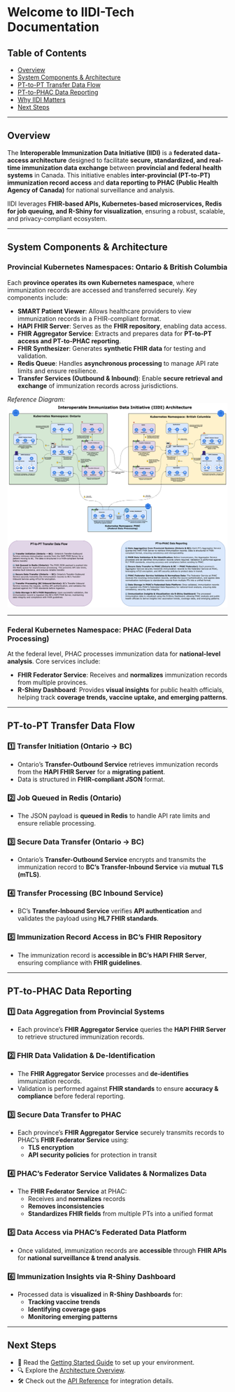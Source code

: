 # Welcome to IIDI-Tech Documentation

## Table of Contents

- [Overview](#overview)
- [System Components & Architecture](#system-components--architecture)
- [PT-to-PT Transfer Data Flow](#-pt-to-pt-transfer-data-flow)
- [PT-to-PHAC Data Reporting](#-pt-to-phac-data-reporting)
- [Why IIDI Matters](#why-iidi-matters)
- [Next Steps](#next-steps)

---

## Overview

The **Interoperable Immunization Data Initiative (IIDI)** is a **federated data-access architecture** designed to facilitate **secure, standardized, and real-time immunization data exchange** between **provincial and federal health systems** in Canada. This initiative enables **inter-provincial (PT-to-PT) immunization record access** and **data reporting to PHAC (Public Health Agency of Canada)** for national surveillance and analysis.

IIDI leverages **FHIR-based APIs, Kubernetes-based microservices, Redis for job queuing, and R-Shiny for visualization**, ensuring a robust, scalable, and privacy-compliant ecosystem.

---

## **System Components & Architecture**

### **Provincial Kubernetes Namespaces: Ontario & British Columbia**

Each **province operates its own Kubernetes namespace**, where immunization records are accessed and transferred securely. Key components include:

- **SMART Patient Viewer**: Allows healthcare providers to view immunization records in a FHIR-compliant format.
- **HAPI FHIR Server**: Serves as the **FHIR repository**, enabling data access.
- **FHIR Aggregator Service**: Extracts and prepares data for **PT-to-PT access and PT-to-PHAC reporting**.
- **FHIR Synthesizer**: Generates **synthetic FHIR data** for testing and validation.
- **Redis Queue**: Handles **asynchronous processing** to manage API rate limits and ensure resilience.
- **Transfer Services (Outbound & Inbound)**: Enable **secure retrieval and exchange** of immunization records across jurisdictions.

_Reference Diagram:_
![IIDI Architecture](architecture/IIDI-Architecture-Diagram.png)

---

### **Federal Kubernetes Namespace: PHAC (Federal Data Processing)**

At the federal level, PHAC processes immunization data for **national-level analysis**. Core services include:

- **FHIR Federator Service**: Receives and **normalizes** immunization records from multiple provinces.
- **R-Shiny Dashboard**: Provides **visual insights** for public health officials, helping track **coverage trends, vaccine uptake, and emerging patterns**.

---

## **PT-to-PT Transfer Data Flow**

### **1️⃣ Transfer Initiation (Ontario → BC)**

- Ontario’s **Transfer-Outbound Service** retrieves immunization records from the **HAPI FHIR Server** for a **migrating patient**.
- Data is structured in **FHIR-compliant JSON** format.

### **2️⃣ Job Queued in Redis (Ontario)**

- The JSON payload is **queued in Redis** to handle API rate limits and ensure reliable processing.

### **3️⃣ Secure Data Transfer (Ontario → BC)**

- Ontario’s **Transfer-Outbound Service** encrypts and transmits the immunization record to **BC’s Transfer-Inbound Service** via **mutual TLS (mTLS)**.

### **4️⃣ Transfer Processing (BC Inbound Service)**

- BC’s **Transfer-Inbound Service** verifies **API authentication** and validates the payload using **HL7 FHIR standards**.

### **5️⃣ Immunization Record Access in BC’s FHIR Repository**

- The immunization record is **accessible in BC’s HAPI FHIR Server**, ensuring compliance with **FHIR guidelines**.

---

## **PT-to-PHAC Data Reporting**

### **1️⃣ Data Aggregation from Provincial Systems**

- Each province’s **FHIR Aggregator Service** queries the **HAPI FHIR Server** to retrieve structured immunization records.

### **2️⃣ FHIR Data Validation & De-Identification**

- The **FHIR Aggregator Service** processes and **de-identifies** immunization records.
- Validation is performed against **FHIR standards** to ensure **accuracy & compliance** before federal reporting.

### **3️⃣ Secure Data Transfer to PHAC**

- Each province’s **FHIR Aggregator Service** securely transmits records to PHAC’s **FHIR Federator Service** using:
  - **TLS encryption**
  - **API security policies** for protection in transit

### **4️⃣ PHAC’s Federator Service Validates & Normalizes Data**

- The **FHIR Federator Service** at PHAC:
  - Receives and **normalizes** records
  - **Removes inconsistencies**
  - **Standardizes FHIR fields** from multiple PTs into a unified format

### **5️⃣ Data Access via PHAC’s Federated Data Platform**

- Once validated, immunization records are **accessible** through **FHIR APIs** for **national surveillance & trend analysis**.

### **6️⃣ Immunization Insights via R-Shiny Dashboard**

- Processed data is **visualized** in **R-Shiny Dashboards** for:
  - **Tracking vaccine trends**
  - **Identifying coverage gaps**
  - **Monitoring emerging patterns**

---

## **Next Steps**

- 📄 Read the [Getting Started Guide](getting-started.md) to set up your environment.
- 🔍 Explore the [Architecture Overview](architecture/GCP-Architecture.md).
- 🛠 Check out the [API Reference](api/aggregation.md) for integration details.

